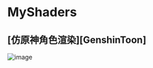 # MyShaders

## [仿原神角色渲染][GenshinToon]
![image](https://user-images.githubusercontent.com/55162087/226932605-2f95733b-0e60-41f0-83a1-331d8c26e5c8.png)
